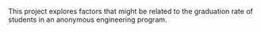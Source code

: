 This project explores factors that might be related to the graduation rate of students in an anonymous engineering program.
